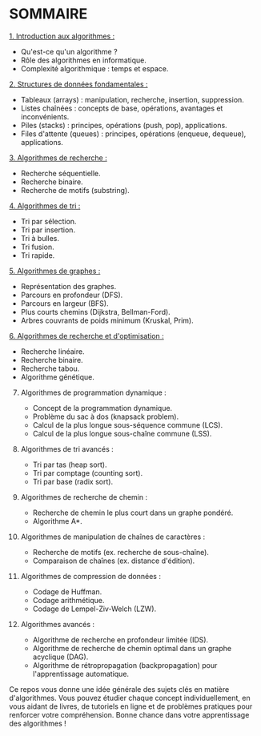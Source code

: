 
<h1>SOMMAIRE</h1>

[1. Introduction aux algorithmes :](1.Introduction.md)
   - Qu'est-ce qu'un algorithme ?
   - Rôle des algorithmes en informatique.
   - Complexité algorithmique : temps et espace.

[2. Structures de données fondamentales :](2.Structures-de-données-fondamentales.md)
   - Tableaux (arrays) : manipulation, recherche, insertion, suppression.
   - Listes chaînées : concepts de base, opérations, avantages et inconvénients.
   - Piles (stacks) : principes, opérations (push, pop), applications.
   - Files d'attente (queues) : principes, opérations (enqueue, dequeue), applications.

[3. Algorithmes de recherche :](3.Algorithmes-de-recherche.md)
   - Recherche séquentielle.
   - Recherche binaire.
   - Recherche de motifs (substring).

[4. Algorithmes de tri :](4.Algorithmes-de-tri.md)
   - Tri par sélection.
   - Tri par insertion.
   - Tri à bulles.
   - Tri fusion.
   - Tri rapide.

[5. Algorithmes de graphes :](5.Algorithmes-de-graphes.md)
   - Représentation des graphes.
   - Parcours en profondeur (DFS).
   - Parcours en largeur (BFS).
   - Plus courts chemins (Dijkstra, Bellman-Ford).
   - Arbres couvrants de poids minimum (Kruskal, Prim).

[6. Algorithmes de recherche et d'optimisation :](6.Algorithmes-de-recherche-et-doptimisation.md)
   - Recherche linéaire.
   - Recherche binaire.
   - Recherche tabou.
   - Algorithme génétique.

7. Algorithmes de programmation dynamique :
   - Concept de la programmation dynamique.
   - Problème du sac à dos (knapsack problem).
   - Calcul de la plus longue sous-séquence commune (LCS).
   - Calcul de la plus longue sous-chaîne commune (LSS).

8. Algorithmes de tri avancés :
   - Tri par tas (heap sort).
   - Tri par comptage (counting sort).
   - Tri par base (radix sort).

9. Algorithmes de recherche de chemin :
   - Recherche de chemin le plus court dans un graphe pondéré.
   - Algorithme A*.

10. Algorithmes de manipulation de chaînes de caractères :
    - Recherche de motifs (ex. recherche de sous-chaîne).
    - Comparaison de chaînes (ex. distance d'édition).

11. Algorithmes de compression de données :
    - Codage de Huffman.
    - Codage arithmétique.
    - Codage de Lempel-Ziv-Welch (LZW).

12. Algorithmes avancés :
    - Algorithme de recherche en profondeur limitée (IDS).
    - Algorithme de recherche de chemin optimal dans un graphe acyclique (DAG).
    - Algorithme de rétropropagation (backpropagation) pour l'apprentissage automatique.

Ce repos vous donne une idée générale des sujets clés en matière d'algorithmes. Vous pouvez étudier chaque concept individuellement, en vous aidant de livres, de tutoriels en ligne et de problèmes pratiques pour renforcer votre compréhension.
Bonne chance dans votre apprentissage des algorithmes !